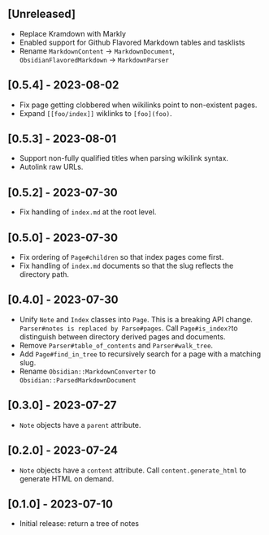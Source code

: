 ## [Unreleased]
- Replace Kramdown with Markly
- Enabled support for Github Flavored Markdown tables and tasklists
- Rename `MarkdownContent` -> `MarkdownDocument`, `ObsidianFlavoredMarkdown` -> `MarkdownParser`

## [0.5.4] - 2023-08-02
- Fix page getting clobbered when wikilinks point to non-existent pages.
- Expand `[[foo/index]]` wiklinks to `[foo](foo)`.

## [0.5.3] - 2023-08-01
- Support non-fully qualified titles when parsing wikilink syntax.
- Autolink raw URLs.

## [0.5.2] - 2023-07-30
- Fix handling of `index.md` at the root level.

## [0.5.0] - 2023-07-30
- Fix ordering of `Page#children` so that index pages come first.
- Fix handling of `index.md` documents so that the slug reflects the directory path.

## [0.4.0] - 2023-07-30
- Unify `Note` and `Index` classes into `Page`. This is a breaking API change. `Parser#notes is replaced by Parse#pages`. Call `Page#is_index?`to distinguish between directory derived pages and documents.
- Remove `Parser#table_of_contents` and `Parser#walk_tree`.
- Add `Page#find_in_tree` to recursively search for a page with a matching slug.
- Rename `Obsidian::MarkdownConverter` to `Obsidian::ParsedMarkdownDocument`

## [0.3.0] - 2023-07-27

- `Note` objects have a `parent` attribute.

## [0.2.0] - 2023-07-24

- `Note` objects have a `content` attribute. Call `content.generate_html` to generate HTML on demand.

## [0.1.0] - 2023-07-10

- Initial release: return a tree of notes
